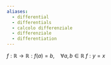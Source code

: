 ```yaml
---
aliases:
  - differential
  - differentials
  - calcolo differenziale
  - differenziale
  - differentiation
---
```

${ f: \mathbb{R} \longrightarrow \mathbb{R} : f(a) = b, \quad \forall a, b \in \mathbb{R}}$
${ f: y=x }$
